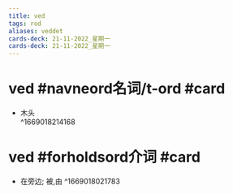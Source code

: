 ```yaml
---
title: ved
tags: rod
aliases: veddet
cards-deck: 21-11-2022_星期一
cards-deck: 21-11-2022_星期一
---
```


# ved #navneord名词/t-ord #card
- 木头  
^1669018214168

# ved #forholdsord介词 #card
- 在旁边; 被,由
^1669018021783

